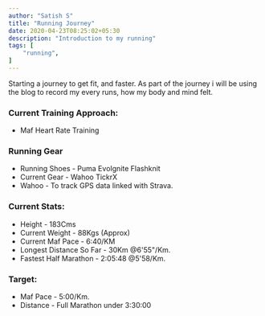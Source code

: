 ```yaml
---
author: "Satish S"
title: "Running Journey"
date: 2020-04-23T08:25:02+05:30
description: "Introduction to my running"
tags: [
    "running",
]
---
```


Starting a journey to get fit, and faster. As part of the journey i will be using the blog to record my every runs, how my body and mind felt.


### Current Training Approach:

- Maf Heart Rate Training  

### Running Gear
- Running Shoes - Puma EvoIgnite Flashknit
- Current Gear - Wahoo TickrX
- Wahoo - To track GPS data linked with Strava.

### Current Stats: 

* Height - 183Cms
* Current Weight - 88Kgs (Approx)
* Current Maf Pace - 6:40/KM
* Longest Distance So Far - 30Km @6'55"/Km. 
* Fastest Half Marathon - 2:05:48 @5'58/Km.

### Target:
* Maf Pace - 5:00/Km.
* Distance - Full Marathon under 3:30:00
